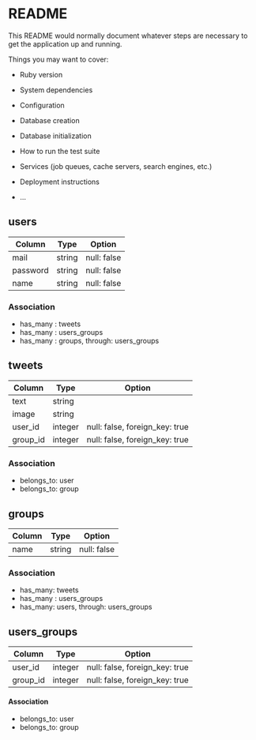 # README

This README would normally document whatever steps are necessary to get the
application up and running.

Things you may want to cover:

* Ruby version

* System dependencies

* Configuration

* Database creation

* Database initialization

* How to run the test suite

* Services (job queues, cache servers, search engines, etc.)

* Deployment instructions

* ...

## users
|Column|Type|Option|
|------|----|------|
|mail|string|null: false|
|password|string|null: false|
|name|string|null: false|
### Association
- has_many : tweets
- has_many : users_groups
- has_many : groups, through: users_groups


## tweets
|Column|Type|Option|
|------|----|------|
|text|string||
|image|string||
|user_id|integer|null: false, foreign_key: true|
|group_id|integer|null: false, foreign_key: true|
### Association
- belongs_to: user
- belongs_to: group

## groups
|Column|Type|Option|
|------|----|------|
|name|string|null: false|
### Association
- has_many: tweets
- has_many : users_groups
- has_many: users, through: users_groups

## users_groups
|Column|Type|Option|
|------|----|------|
|user_id|integer|null: false, foreign_key: true|
|group_id|integer|null: false, foreign_key: true|
#### Association
- belongs_to: user
- belongs_to: group
